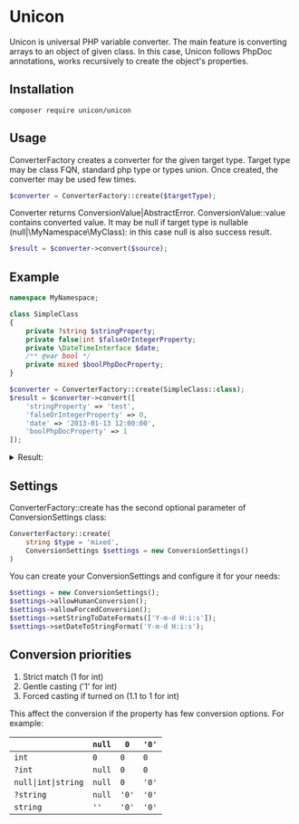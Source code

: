 # Unicon

Unicon is universal PHP variable converter. The main feature is converting 
arrays to an object of given class. In this case, Unicon follows PhpDoc 
annotations, works recursively to create the object's properties.

## Installation

```composer require unicon/unicon```

## Usage

ConverterFactory creates a converter for the given target type. Target
type may be class FQN, standard php type or types union. Once created, 
the converter may be used few times.

```php
$converter = ConverterFactory::create($targetType);
```

Converter returns ConversionValue|AbstractError. ConversionValue::value 
contains converted value. It may be null if target type is nullable
(null|\MyNamespace\MyClass): in this case null is also success result.

```php
$result = $converter->convert($source);
```

## Example

```php
namespace MyNamespace;

class SimpleClass
{
    private ?string $stringProperty;
    private false|int $falseOrIntegerProperty;
    private \DateTimeInterface $date;
    /** @var bool */
    private mixed $boolPhpDocProperty;
}

$converter = ConverterFactory::create(SimpleClass::class);
$result = $converter->convert([
    'stringProperty' => 'test',
    'falseOrIntegerProperty' => 0,
    'date' => '2013-01-13 12:00:00',
    'boolPhpDocProperty' => 1
]);
```

<details>
<summary>Result:</summary>

```php
object(Unicon\Unicon\ConversionValue)#11 (1) {
  ["value"]=>
  object(MyNamespace\SimpleClass)#14 (4) {
    ["stringProperty":"MyNamespace\SimpleClass":private]=>
    string(4) "test"
    ["falseOrIntegerProperty":"MyNamespace\SimpleClass":private]=>
    int(0)
    ["date":"MyNamespace\SimpleClass":private]=>
    object(DateTimeImmutable)#29 (3) {
      ["date"]=>
      string(26) "2013-01-13 12:00:00.000000"
      ["timezone_type"]=>
      int(3)
      ["timezone"]=>
      string(11) "Europe/Riga"
    }
    ["boolPhpDocProperty":"MyNamespace\SimpleClass":private]=>
    bool(true)
  }
}
```
</details>

## Settings

ConverterFactory::create has the second optional parameter of
ConversionSettings class:

```php
ConverterFactory::create(
    string $type = 'mixed', 
    ConversionSettings $settings = new ConversionSettings()
)
```

You can create your ConversionSettings and configure it for your needs:

```php
$settings = new ConversionSettings();
$settings->allowHumanConversion();
$settings->allowForcedConversion();
$settings->setStringToDateFormats(['Y-m-d H:i:s']);
$settings->setDateToStringFormat('Y-m-d H:i:s');
```

## Conversion priorities

1. Strict match (1 for int)
2. Gentle casting ('1' for int)
3. Forced casting if turned on (1.1 to 1 for int)

This affect the conversion if the property has few conversion options. For
example:

|                     | ```null``` | ```0```   | ```'0'```   |
|-------------------------|------|-----|-------|
| ```int```               | ```0 ```  | ```0```   | ```0``` |
| ```?int```              | ```null``` | ```0```   | ```0```    |
| ```null\|int\|string``` | ```null``` | ```0```   | ```'0'```   |
| ```?string```                | ```null``` | ```'0'``` | ```'0'```   |
| ```string```                 |  ```''```    | ```'0'```  | ```'0'```   |
